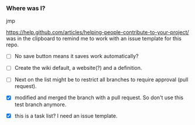 ### Where was I?
jmp

https://help.github.com/articles/helping-people-contribute-to-your-project/
 was in the clipboard to remind me to work with an issue template for this repo.
 
 - [ ] No save button means it saves work automatically?
 - [ ] Create the wiki default, a website(?) and a definition.
 - [ ] Next on the list might be to restrict all branches to require approval (pull request).
 
 - [x] modified and merged the branch with a pull request.  So don't use this test branch anymore.
 - [x] this is a task list?  I need an issue template.
